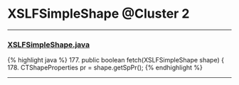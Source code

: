 # XSLFSimpleShape @Cluster 2

***

### [XSLFSimpleShape.java](https://searchcode.com/codesearch/view/97406763/)
{% highlight java %}
177. public boolean fetch(XSLFSimpleShape shape) {
178.     CTShapeProperties pr = shape.getSpPr();
{% endhighlight %}

***

